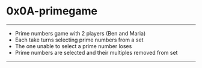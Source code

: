 # 0x0A-primegame

---

* Prime numbers game with 2 players (Ben and Maria) 
*  Each take turns selecting prime numbers from a set
*  The one unable to select a prime number loses
*  Prime numbers are selected and their multiples removed from set

---
